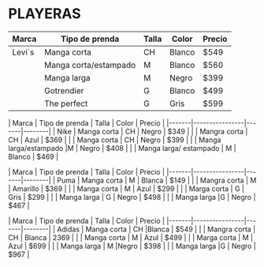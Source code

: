 # PLAYERAS 

| Marca | Tipo de prenda | Talla | Color | Precio |
|-------|----------------|-------|-------|--------|
| Levi´s | Manga corta | CH | Blanco | $549 | 
|   | Manga corta/estampado |M | Blanco | $560 | 
|   | Manga larga | M | Negro | $399 | 
|   | Gotrendier | G | Blanco | $499 | 
|   | The perfect | G | Gris | $599 |

| Marca | Tipo de prenda | Talla | Color | Precio | 
|-------|----------------|-------|--------|
| Nike | Manga corta | CH | Negro | $349 | 
|      | Mangra corta | CH | Azul | $369 | 
|      | Manga corta | CH | Negro | $399 | 
|      | Manga larga/estampado |M | Negro | $408 | 
|      | Manga larga/ estampado | M | Blanco | $469 | 

| Marca | Tipo de prenda | Talla | Color | Precio | 
|-------|----------------|-------|--------|
| Puma | Manga corta | M | Blanca | $149 | 
|      | Mangra corta | M | Amarillo | $369 | 
|      | Manga corta | M | Azul | $299 | 
|      | Marga corta | G | Gris | $299 | 
|      | Manga larga | G | Negro | $498 | 
|      | Manga larga |G | Negro | $467 | 

| Marca | Tipo de prenda | Talla |  Color | Precio | 
|-------|----------------|-------|--------|
| Adidas | Manga corta | CH |Blanca | $549 | 
|      | Mangra corta | CH | Blanca | 2369 | 
|      | Manga corta | M | Azul | $499 | 
|      | Marga corta | M | Azul | $699 | 
|      | Manga larga | M |Negro | $398 | 
|      | Manga larga |G | Negro | $967 | 
